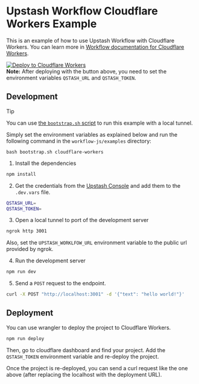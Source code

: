 # Upstash Workflow Cloudflare Workers Example

This is an example of how to use Upstash Workflow with Cloudflare Workers. You can learn more in [Workflow documentation for Cloudflare Workers](https://upstash.com/docs/qstash/workflow/quickstarts/cloudflare-workers).

[![Deploy to Cloudflare Workers](https://deploy.workers.cloudflare.com/button)](https://deploy.workers.cloudflare.com/?url=https://github.com/upstash/qstash-workflow-example-cloudflare-workers) <br/>
**Note:** After deploying with the button above, you need to set the environment variables `QSTASH_URL` and `QSTASH_TOKEN`.

## Development

> [!TIP]
> You can use [the `bootstrap.sh` script](https://github.com/upstash/workflow-js/tree/main/examples) to run this example with a local tunnel.
>
> Simply set the environment variables as explained below and run the following command in the `workflow-js/examples` directory:
>
> ```
> bash bootstrap.sh cloudflare-workers
> ```

1. Install the dependencies

```bash
npm install
```

2. Get the credentials from the [Upstash Console](https://console.upstash.com/qstash) and add them to the `.dev.vars` file.

```bash
QSTASH_URL=
QSTASH_TOKEN=
```

3. Open a local tunnel to port of the development server

```bash
ngrok http 3001
```

Also, set the `UPSTASH_WORKLFOW_URL` environment variable to the public url provided by ngrok.

4. Run the development server

```bash
npm run dev
```

5. Send a `POST` request to the endpoint.

```bash
curl -X POST "http://localhost:3001" -d '{"text": "hello world!"}'
```

## Deployment

You can use wrangler to deploy the project to Cloudflare Workers.

```bash
npm run deploy
```

Then, go to cloudflare dashboard and find your project. Add the
`QSTASH_TOKEN` environment variable and re-deploy the project.

Once the project is re-deployed, you can send a curl request
like the one above (after replacing the localhost with the
deployment URL).
